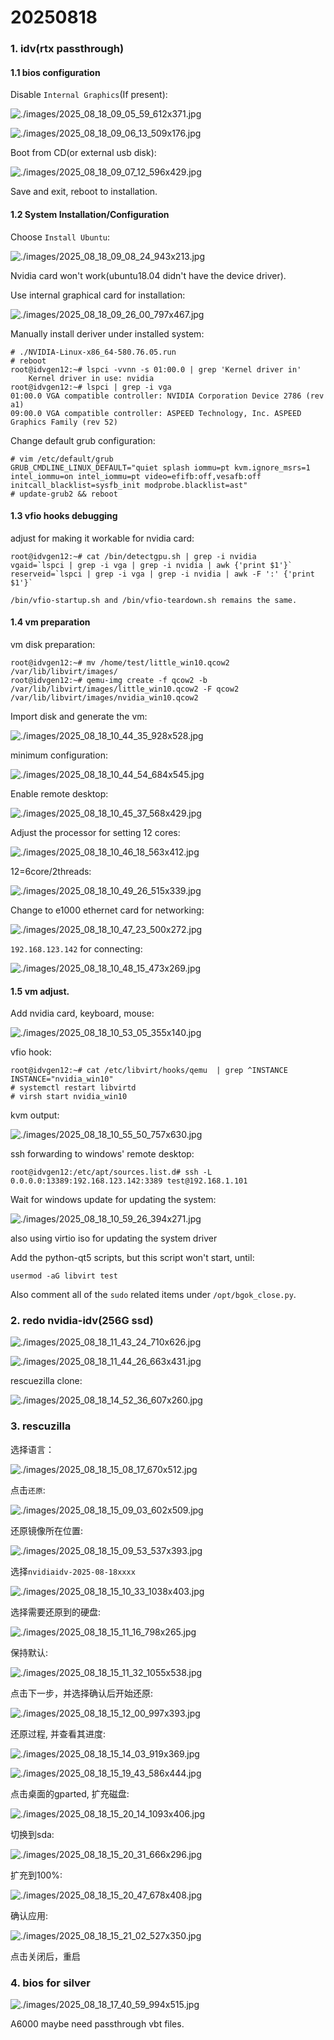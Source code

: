 # 20250818
### 1. idv(rtx passthrough)
#### 1.1 bios configuration
Disable `Internal Graphics`(If present):     

![./images/2025_08_18_09_05_59_612x371.jpg](./images/2025_08_18_09_05_59_612x371.jpg)

![./images/2025_08_18_09_06_13_509x176.jpg](./images/2025_08_18_09_06_13_509x176.jpg)

Boot from CD(or external usb disk):     

![./images/2025_08_18_09_07_12_596x429.jpg](./images/2025_08_18_09_07_12_596x429.jpg)

Save and exit, reboot to installation.    

#### 1.2 System Installation/Configuration
Choose `Install Ubuntu`:     

![./images/2025_08_18_09_08_24_943x213.jpg](./images/2025_08_18_09_08_24_943x213.jpg)

Nvidia card won't work(ubuntu18.04 didn't have the device driver).    

Use internal graphical card for installation:     

![./images/2025_08_18_09_26_00_797x467.jpg](./images/2025_08_18_09_26_00_797x467.jpg)

Manually install deriver under installed system:      

```
# ./NVIDIA-Linux-x86_64-580.76.05.run  
# reboot
root@idvgen12:~# lspci -vvnn -s 01:00.0 | grep 'Kernel driver in'
	Kernel driver in use: nvidia
root@idvgen12:~# lspci | grep -i vga
01:00.0 VGA compatible controller: NVIDIA Corporation Device 2786 (rev a1)
09:00.0 VGA compatible controller: ASPEED Technology, Inc. ASPEED Graphics Family (rev 52)
```
Change default grub configuration:     

```
# vim /etc/default/grub
GRUB_CMDLINE_LINUX_DEFAULT="quiet splash iommu=pt kvm.ignore_msrs=1 intel_iommu=on intel_iommu=pt video=efifb:off,vesafb:off initcall_blacklist=sysfb_init modprobe.blacklist=ast"
# update-grub2 && reboot
```
####  1.3 vfio hooks debugging
adjust for making it workable for nvidia card:      

```
root@idvgen12:~# cat /bin/detectgpu.sh | grep -i nvidia
vgaid=`lspci | grep -i vga | grep -i nvidia | awk {'print $1'}`
reserveid=`lspci | grep -i vga | grep -i nvidia | awk -F ':' {'print $1'}`

/bin/vfio-startup.sh and /bin/vfio-teardown.sh remains the same.    
```
#### 1.4 vm preparation
vm disk preparation:      

```
root@idvgen12:~# mv /home/test/little_win10.qcow2 /var/lib/libvirt/images/
root@idvgen12:~# qemu-img create -f qcow2 -b /var/lib/libvirt/images/little_win10.qcow2 -F qcow2 /var/lib/libvirt/images/nvidia_win10.qcow2
```
Import disk and generate the vm:     

![./images/2025_08_18_10_44_35_928x528.jpg](./images/2025_08_18_10_44_35_928x528.jpg)

minimum configuration:      

![./images/2025_08_18_10_44_54_684x545.jpg](./images/2025_08_18_10_44_54_684x545.jpg)

Enable remote desktop:      

![./images/2025_08_18_10_45_37_568x429.jpg](./images/2025_08_18_10_45_37_568x429.jpg)

Adjust the processor for setting 12 cores:     

![./images/2025_08_18_10_46_18_563x412.jpg](./images/2025_08_18_10_46_18_563x412.jpg)

12=6core/2threads:     

![./images/2025_08_18_10_49_26_515x339.jpg](./images/2025_08_18_10_49_26_515x339.jpg)


Change to e1000 ethernet card for networking:    

![./images/2025_08_18_10_47_23_500x272.jpg](./images/2025_08_18_10_47_23_500x272.jpg)

`192.168.123.142` for connecting:     

![./images/2025_08_18_10_48_15_473x269.jpg](./images/2025_08_18_10_48_15_473x269.jpg)

#### 1.5 vm adjust.
Add nvidia card, keyboard, mouse:     

![./images/2025_08_18_10_53_05_355x140.jpg](./images/2025_08_18_10_53_05_355x140.jpg)

vfio hook:    

```
root@idvgen12:~# cat /etc/libvirt/hooks/qemu  | grep ^INSTANCE
INSTANCE="nvidia_win10"
# systemctl restart libvirtd
# virsh start nvidia_win10
```
kvm output:     

![./images/2025_08_18_10_55_50_757x630.jpg](./images/2025_08_18_10_55_50_757x630.jpg)

ssh forwarding to windows' remote desktop:      

```
root@idvgen12:/etc/apt/sources.list.d# ssh -L 0.0.0.0:13389:192.168.123.142:3389 test@192.168.1.101
```

Wait for windows update for updating the system:    

![./images/2025_08_18_10_59_26_394x271.jpg](./images/2025_08_18_10_59_26_394x271.jpg)

also using virtio iso for updating the system driver   

Add the python-qt5 scripts, but this script won't start, until:        

```
usermod -aG libvirt test
``` 
Also comment all of the `sudo` related items under `/opt/bgok_close.py`.    

### 2. redo nvidia-idv(256G ssd)

![./images/2025_08_18_11_43_24_710x626.jpg](./images/2025_08_18_11_43_24_710x626.jpg)

![./images/2025_08_18_11_44_26_663x431.jpg](./images/2025_08_18_11_44_26_663x431.jpg)

rescuezilla clone:    

![./images/2025_08_18_14_52_36_607x260.jpg](./images/2025_08_18_14_52_36_607x260.jpg)

### 3. rescuzilla
选择语言：    

![./images/2025_08_18_15_08_17_670x512.jpg](./images/2025_08_18_15_08_17_670x512.jpg)

点击`还原`:      

![./images/2025_08_18_15_09_03_602x509.jpg](./images/2025_08_18_15_09_03_602x509.jpg)

还原镜像所在位置:      

![./images/2025_08_18_15_09_53_537x393.jpg](./images/2025_08_18_15_09_53_537x393.jpg)

选择`nvidiaidv-2025-08-18xxxx`    

![./images/2025_08_18_15_10_33_1038x403.jpg](./images/2025_08_18_15_10_33_1038x403.jpg)

选择需要还原到的硬盘:     

![./images/2025_08_18_15_11_16_798x265.jpg](./images/2025_08_18_15_11_16_798x265.jpg)

保持默认:     

![./images/2025_08_18_15_11_32_1055x538.jpg](./images/2025_08_18_15_11_32_1055x538.jpg)

点击下一步，并选择确认后开始还原:      

![./images/2025_08_18_15_12_00_997x393.jpg](./images/2025_08_18_15_12_00_997x393.jpg)

还原过程, 并查看其进度:    

![./images/2025_08_18_15_14_03_919x369.jpg](./images/2025_08_18_15_14_03_919x369.jpg)

![./images/2025_08_18_15_19_43_586x444.jpg](./images/2025_08_18_15_19_43_586x444.jpg)

点击桌面的gparted, 扩充磁盘:     

![./images/2025_08_18_15_20_14_1093x406.jpg](./images/2025_08_18_15_20_14_1093x406.jpg)

切换到sda:     

![./images/2025_08_18_15_20_31_666x296.jpg](./images/2025_08_18_15_20_31_666x296.jpg)

扩充到100%:     

![./images/2025_08_18_15_20_47_678x408.jpg](./images/2025_08_18_15_20_47_678x408.jpg)

确认应用:      

![./images/2025_08_18_15_21_02_527x350.jpg](./images/2025_08_18_15_21_02_527x350.jpg)

点击关闭后，重启      


### 4. bios for silver

![./images/2025_08_18_17_40_59_994x515.jpg](./images/2025_08_18_17_40_59_994x515.jpg)

A6000 maybe need passthrough vbt files.    
